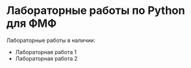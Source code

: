 # Лабораторные работы по Python для ФМФ
Лабораторные работы в наличии:
  - Лабораторная работа 1
  - Лабораторная работа 2
